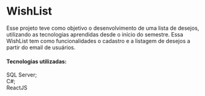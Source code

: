 # WishList

Esse projeto teve como objetivo o desenvolvimento de uma lista de desejos, utilizando as 
tecnologias aprendidas desde o início do semestre. Essa WishList tem como funcionalidades
o cadastro e a listagem de desejos a partir do email de usuários.

<h4>Tecnologias utilizadas:</h4>
SQL Server; <br>
C#; <br>
ReactJS <br>
